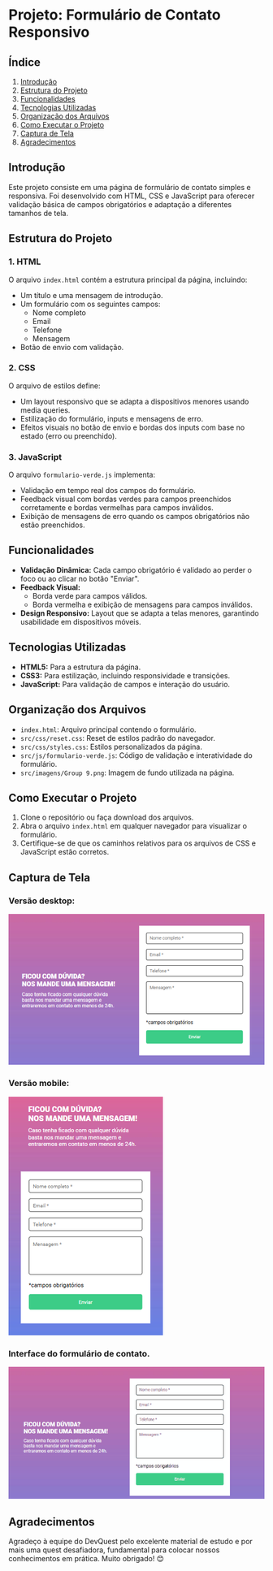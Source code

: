 <h1>Projeto: Formulário de Contato Responsivo</h1>
<h2>Índice</h2>
        <ol>
            <li><a href="#introducao">Introdução</a></li>
            <li><a href="#estrutura">Estrutura do Projeto</a></li>
            <li><a href="#funcionalidades">Funcionalidades</a></li>
            <li><a href="#tecnologias">Tecnologias Utilizadas</a></li>
            <li><a href="#organizacao">Organização dos Arquivos</a></li>
            <li><a href="#como-executar">Como Executar o Projeto</a></li>
            <li><a href="#captura">Captura de Tela</a></li>
            <li><a href="#agradecimentos">Agradecimentos</a></li>
        </ol>

 <h2 id="introducao">Introdução</h2>
<p>Este projeto consiste em uma página de formulário de contato simples e responsiva. Foi desenvolvido com HTML, CSS e JavaScript para oferecer validação básica de campos obrigatórios e adaptação a diferentes tamanhos de tela.</p>

<h2>Estrutura do Projeto</h2>
<h3>1. HTML</h3>
 <p>O arquivo <code>index.html</code> contém a estrutura principal da página, incluindo:
 </p>
<ul>
     <li>Um título e uma mensagem de introdução.</li>
     <li>Um formulário com os seguintes campos:
<ul>
    <li>Nome completo</li>
            <li>Email</li>
            <li>Telefone</li>
             <li>Mensagem</li>
         </ul>
           </li>
            <li>Botão de envio com validação.</li>
        </ul>

 <h3>2. CSS</h3>
        <p>O arquivo de estilos define:</p>
        <ul>
            <li>Um layout responsivo que se adapta a dispositivos menores usando media queries.</li>
            <li>Estilização do formulário, inputs e mensagens de erro.</li>
            <li>Efeitos visuais no botão de envio e bordas dos inputs com base no estado (erro ou preenchido).</li>
        </ul>

<h3>3. JavaScript</h3>
        <p>O arquivo <code>formulario-verde.js</code> implementa:</p>
        <ul>
            <li>Validação em tempo real dos campos do formulário.</li>
            <li>Feedback visual com bordas verdes para campos preenchidos corretamente e bordas vermelhas para campos inválidos.</li>
            <li>Exibição de mensagens de erro quando os campos obrigatórios não estão preenchidos.</li>
        </ul>

<h2>Funcionalidades</h2>
        <ul>
            <li><strong>Validação Dinâmica:</strong> Cada campo obrigatório é validado ao perder o foco ou ao clicar no botão "Enviar".</li>
            <li><strong>Feedback Visual:</strong> 
                <ul>
                    <li>Borda verde para campos válidos.</li>
                    <li>Borda vermelha e exibição de mensagens para campos inválidos.</li>
                </ul>
            </li>
            <li><strong>Design Responsivo:</strong> Layout que se adapta a telas menores, garantindo usabilidade em dispositivos móveis.</li>
        </ul>

<h2>Tecnologias Utilizadas</h2>
    <ul>
        <li><strong>HTML5:</strong> Para a estrutura da página.</li>
         <li><strong>CSS3:</strong> Para estilização, incluindo responsividade e transições.</li>
         <li><strong>JavaScript:</strong> Para validação de campos e interação do usuário.</li>
    </ul>

<h2>Organização dos Arquivos</h2>
        <ul>
            <li><code>index.html</code>: Arquivo principal contendo o formulário.</li>
            <li><code>src/css/reset.css</code>: Reset de estilos padrão do navegador.</li>
            <li><code>src/css/styles.css</code>: Estilos personalizados da página.</li>
            <li><code>src/js/formulario-verde.js</code>: Código de validação e interatividade do formulário.</li>
            <li><code>src/imagens/Group 9.png</code>: Imagem de fundo utilizada na página.</li>
        </ul>

<h2>Como Executar o Projeto</h2>
        <ol>
            <li>Clone o repositório ou faça download dos arquivos.</li>
            <li>Abra o arquivo <code>index.html</code> em qualquer navegador para visualizar o formulário.</li>
            <li>Certifique-se de que os caminhos relativos para os arquivos de CSS e JavaScript estão corretos.</li>
        </ol>
 <h2 id="captura">Captura de Tela</h2>
        <div class="screenshot">
            <h3> Versão desktop:</h3> 
            <img src="src/imagens/tela_inicial.png" alt="Captura de Tela do Projeto versão desktop">
            <h3>Versão mobile:</h3>
              <img src="src/imagens/tela_inicial_mobile.png" alt="Captura de Tela do Projeto versão mobile">
            <h3>Interface do formulário de contato.</h3>
            <div class="screenshot">
            <img src="./src/imagens/Animação.gif" alt="Captura de Tela do Projeto">
        </div>

 <h2 id="agradecimentos">Agradecimentos</h2>
        <p>
Agradeço à equipe do DevQuest pelo excelente material de estudo e por mais uma quest desafiadora, fundamental para colocar nossos conhecimentos em prática. Muito obrigado! 😊</p>